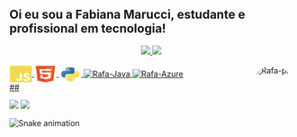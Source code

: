 

<!--
**Fabmarucci/fabmarucci** is a ✨ _special_ ✨ repository because its `README.md` (this file) appears on your GitHub profile.

Here are some ideas to get you started:

- 🔭Atualmente estou trabalhando em QA
- -->

## Oi eu sou a Fabiana Marucci, estudante e profissional em tecnologia!
<div align="center">
  <a href="https://github.com/fabmarucci">
  <img height="180em" src="https://github-readme-stats.vercel.app/api?username=fabmarucci&show_icons=true&theme=dracula&include_all_commits=true&count_private=true"/>
  <img height="180em" src="https://github-readme-stats.vercel.app/api/top-langs/?username=fabmarucci&layout=compact&langs_count=7&theme=dracula"/>
</div>

 </div>
<div style="display: inline_block"><br>
  <img align="center" alt="Rafa-Js" height="30" width="40" src="https://raw.githubusercontent.com/devicons/devicon/master/icons/javascript/javascript-plain.svg">
  <img align="center" alt="Rafa-HTML" height="30" width="40" src="https://raw.githubusercontent.com/devicons/devicon/master/icons/html5/html5-original.svg">
    <img align="center" alt="Rafa-Python" height="30" width="40" src="https://raw.githubusercontent.com/devicons/devicon/master/icons/python/python-original.svg">
    <img align="center" alt="Rafa-Java" height="30" width="40" src="https://cdn.jsdelivr.net/gh/devicons/devicon/icons/azure/azure-original-wordmark.svg" />
     <img align="center" alt="Rafa-Azure" height="30" width="40" src="https://cdn.jsdelivr.net/gh/devicons/devicon/icons/azure/azure-original-wordmark.svg" />
          
           
  <img align="right" alt="Rafa-pic" height="150" style="border-radius:50px;" src="https://media.discordapp.net/attachments/639956127056134178/890373478988013628/Publicacoes_Instagram_1_1.png?width=676&height=676">
</div> 
  ##
 
<div> 

   <a href = "mailto:contatorafabmarucci@gmail.com"><img src="https://img.shields.io/badge/-Gmail-%23333?style=for-the-badge&logo=gmail&logoColor=white" target="_blank"></a>
  <a href="https://www.linkedin.com/in/fabmarucci-45875016a" target="_blank"><img src="https://img.shields.io/badge/-LinkedIn-%230077B5?style=for-the-badge&logo=linkedin&logoColor=white" target="_blank"></a> 

  ![Snake animation](https://github.com/fabmarucci/fabmarucci/blob/output/github-contribution-grid-snake.svg)
 
</div>
